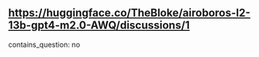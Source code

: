 ## https://huggingface.co/TheBloke/airoboros-l2-13b-gpt4-m2.0-AWQ/discussions/1

contains_question: no